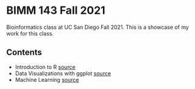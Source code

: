 # BIMM 143 Fall 2021
Bioinformatics class at UC San Diego Fall 2021. 
This is a showcase of my work for this class.

## Contents
- Introduction to R [source](https://github.com/Hopeadams/bimm143/blob/main/BIMM%20143/lab5_bimm143/lab5_bimm143.R)
- Data Visualizations with ggplot [source](https://github.com/Hopeadams/bimm143/blob/main/BIMM%20143/lab6_bimm143/Class6.pdf)
- Machine Learning [source](https://github.com/Hopeadams/bimm143/blob/main/lab08_bimm143/lab08_bimm143.pdf) 
